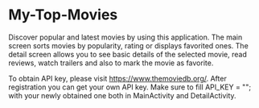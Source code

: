 # My-Top-Movies
Discover popular and latest movies by using this application. The main screen sorts movies by popularity, rating or displays favorited ones. The detail screen allows you to see basic details of the selected movie, read reviews, watch trailers and also to mark the movie as favorite.

To obtain API key, please visit https://www.themoviedb.org/. After registration you can get your own API key.
Make sure to fill API_KEY = ""; with your newly obtained one both in MainActivity and DetailActivity.
